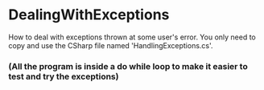 # DealingWithExceptions
 How to deal with exceptions thrown at some user's error.
 You only need to copy and use the CSharp file named 'HandlingExceptions.cs'.
### (All the program is inside a do while loop to make it easier to test and try the exceptions)
